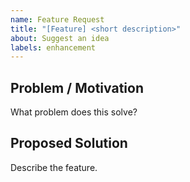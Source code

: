 ```yaml
---
name: Feature Request
title: "[Feature] <short description>"
about: Suggest an idea
labels: enhancement
---
```


## Problem / Motivation
What problem does this solve?

## Proposed Solution
Describe the feature.
